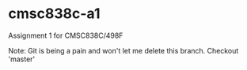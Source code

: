 # cmsc838c-a1
Assignment 1 for CMSC838C/498F

Note: Git is being a pain and won't let me delete this branch. Checkout 'master'
